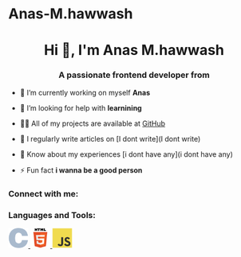 # Anas-M.hawwash
<h1 align="center">Hi 👋, I'm Anas M.hawwash</h1>
<h3 align="center">A passionate frontend developer from</h3>

- 🔭 I’m currently working on myself **Anas**

- 🤝 I’m looking for help with **learnining**

- 👨‍💻 All of my projects are available at [GitHub](GitHub)

- 📝 I regularly write articles on [I dont write](I dont write)

- 📄 Know about my experiences [i dont have any](i dont have any)

- ⚡ Fun fact **i wanna be a good person**

<h3 align="left">Connect with me:</h3>
<p align="left">
</p>

<h3 align="left">Languages and Tools:</h3>
<p align="left"> <a href="https://www.cprogramming.com/" target="_blank" rel="noreferrer"> <img src="https://raw.githubusercontent.com/devicons/devicon/master/icons/c/c-original.svg" alt="c" width="40" height="40"/> </a> <a href="https://www.w3.org/html/" target="_blank" rel="noreferrer"> <img src="https://raw.githubusercontent.com/devicons/devicon/master/icons/html5/html5-original-wordmark.svg" alt="html5" width="40" height="40"/> </a> <a href="https://developer.mozilla.org/en-US/docs/Web/JavaScript" target="_blank" rel="noreferrer"> <img src="https://raw.githubusercontent.com/devicons/devicon/master/icons/javascript/javascript-original.svg" alt="javascript" width="40" height="40"/> </a> </p>
